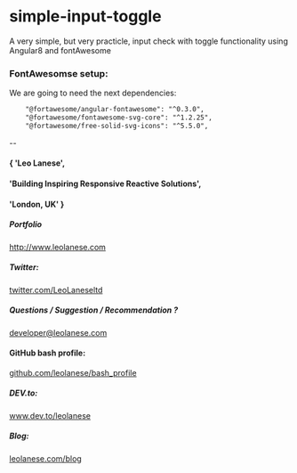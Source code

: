 # simple-input-toggle
A very simple, but very practicle, input check with toggle functionality using Angular8 and fontAwesome 

### FontAwesomse setup:
We are going to need the next dependencies:

```html
    "@fortawesome/angular-fontawesome": "^0.3.0",
    "@fortawesome/fontawesome-svg-core": "^1.2.25",
    "@fortawesome/free-solid-svg-icons": "^5.5.0",
```
--

#### { 'Leo Lanese',
####   'Building Inspiring Responsive Reactive Solutions',
####   'London, UK' }

##### Portfolio<br>
<a href="http://www.leolanese.com" target="_blank">http://www.leolanese.com</a>

##### Twitter:<br>
<a href="http://twitter.com/LeoLaneseltd" target="_blank">twitter.com/LeoLaneseltd</a>

##### Questions / Suggestion / Recommendation ?<br>
<a href="mail:to">developer@leolanese.com</a>

#### GitHub bash profile:<br>
<a href="http://github.com/leolanese/bash_profile" target="_blank">github.com/leolanese/bash_profile</a>

##### DEV.to:<br>
<a href="http://www.dev.to/leolanese" target="_blank">www.dev.to/leolanese</a>

##### Blog:<br/>
<a href="http://www.leolanese.com/blog" target="_blank">leolanese.com/blog</a>
